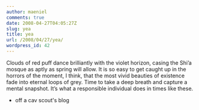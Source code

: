 ```yaml
---
author: maeniel
comments: true
date: 2008-04-27T04:05:27Z
slug: yea
title: yea
url: /2008/04/27/yea/
wordpress_id: 42
---
```


Clouds of red puff dance brilliantly with the violet horizon, casing the Shi’a mosque as aptly as spring will allow. It is so easy to get caught up in the horrors of the moment, I think, that the most vivid beauties of existence fade into eternal loops of grey. Time to take a deep breath and capture a mental snapshot. It’s what a responsible individual does in times like these.

- off a cav scout's blog
